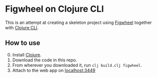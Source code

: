 # Figwheel on Clojure CLI

This is an attempt at creating a skeleton project using [Figwheel](https://github.com/bhauman/lein-figwheel) together with [Clojure CLI](https://clojure.org/reference/deps_and_cli).

## How to use

0. Install [Clojure](https://clojure.org/guides/getting_started).
1. Download the code in this repo.
2. From wherever you downloaded it, run `clj build.clj figwheel`.
3. Attach to the web app on [localhost:3449](http://localhost:3449)
